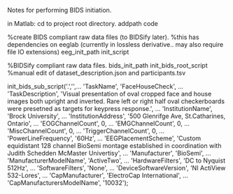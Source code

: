 Notes for performing BIDS initiation.

in Matlab:
cd to project root directory.
addpath code

%create BIDS compliant raw data files (to BIDSify later).
%this has dependencies on eeglab (currently in lossless derivative.. may also require file IO extensions)
eeg_init_path
init_script


%BIDSify compliant raw data files.
bids_init_path
init_bids_root_script
%manual edit of dataset_description.json and participants.tsv

init_bids_sub_script('.','',...
	'TaskName', 'FaceHouseCheck', ...
	'TaskDescription', 'Visual presentation of oval cropped face and house images both upright and inverted. Rare left or right half oval checkerboards were presetned as targets for keypress response.', ...
	'InstitutionName', 'Brock University', ...
	'InstitutionAddress', '500 Glenrifge Ave, St.Catharines, Ontario', ...
	'EOGChannelCount', 0, ...
	'EMGChannelCount', 0, ...
	'MiscChannelCount', 0, ...
	'TriggerChannelCount', 0, ...
	'PowerLineFrequency', '60Hz', ...
    'EEGPlacementScheme', 'Custom equidistant 128 channel BioSemi montage established in coordination with Judith Schedden McMaster Univertisy', ...
    'Manufacturer', 'BioSemi', ...
    'ManufacturerModelName', 'ActiveTwo', ...
    'HardwareFilters', 'DC to Nyquist 512Hz', ...
    'SoftwareFilters', 'None', ...
	'DeviceSoftwareVersion', 'NI ActiView 532-Lores', ...
    'CapManufacturer', 'ElectroCap International', ...
    'CapManufacturersModelName', '10032');
